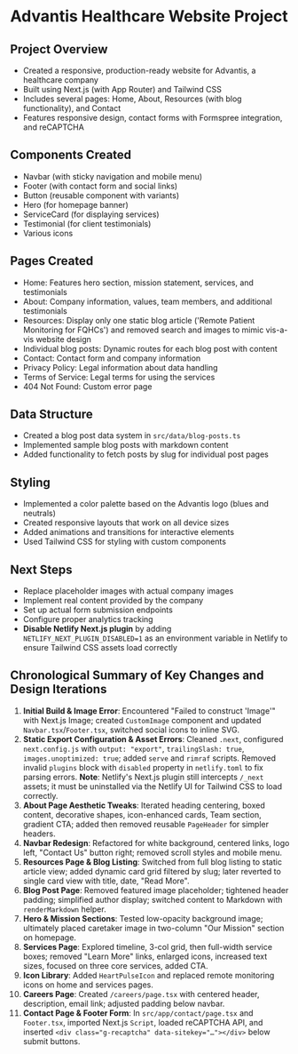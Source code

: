 # Advantis Healthcare Website Project

## Project Overview
- Created a responsive, production-ready website for Advantis, a healthcare company
- Built using Next.js (with App Router) and Tailwind CSS
- Includes several pages: Home, About, Resources (with blog functionality), and Contact
- Features responsive design, contact forms with Formspree integration, and reCAPTCHA

## Components Created
- Navbar (with sticky navigation and mobile menu)
- Footer (with contact form and social links)
- Button (reusable component with variants)
- Hero (for homepage banner)
- ServiceCard (for displaying services)
- Testimonial (for client testimonials)
- Various icons

## Pages Created
- Home: Features hero section, mission statement, services, and testimonials
- About: Company information, values, team members, and additional testimonials
- Resources: Display only one static blog article ('Remote Patient Monitoring for FQHCs') and removed search and images to mimic vis-a-vis website design
- Individual blog posts: Dynamic routes for each blog post with content
- Contact: Contact form and company information
- Privacy Policy: Legal information about data handling
- Terms of Service: Legal terms for using the services
- 404 Not Found: Custom error page

## Data Structure
- Created a blog post data system in `src/data/blog-posts.ts`
- Implemented sample blog posts with markdown content
- Added functionality to fetch posts by slug for individual post pages

## Styling
- Implemented a color palette based on the Advantis logo (blues and neutrals)
- Created responsive layouts that work on all device sizes
- Added animations and transitions for interactive elements
- Used Tailwind CSS for styling with custom components

## Next Steps
- Replace placeholder images with actual company images
- Implement real content provided by the company
- Set up actual form submission endpoints
- Configure proper analytics tracking
- **Disable Netlify Next.js plugin** by adding `NETLIFY_NEXT_PLUGIN_DISABLED=1` as an environment variable in Netlify to ensure Tailwind CSS assets load correctly

## Chronological Summary of Key Changes and Design Iterations
1. **Initial Build & Image Error**: Encountered "Failed to construct 'Image'" with Next.js Image; created `CustomImage` component and updated `Navbar.tsx`/`Footer.tsx`, switched social icons to inline SVG.
2. **Static Export Configuration & Asset Errors**: Cleaned `.next`, configured `next.config.js` with `output: "export"`, `trailingSlash: true`, `images.unoptimized: true`; added `serve` and `rimraf` scripts. Removed invalid `plugins` block with `disabled` property in `netlify.toml` to fix parsing errors. **Note**: Netlify's Next.js plugin still intercepts `/_next` assets; it must be uninstalled via the Netlify UI for Tailwind CSS to load correctly.
3. **About Page Aesthetic Tweaks**: Iterated heading centering, boxed content, decorative shapes, icon-enhanced cards, Team section, gradient CTA; added then removed reusable `PageHeader` for simpler headers.
4. **Navbar Redesign**: Refactored for white background, centered links, logo left, "Contact Us" button right; removed scroll styles and mobile menu.
5. **Resources Page & Blog Listing**: Switched from full blog listing to static article view; added dynamic card grid filtered by slug; later reverted to single card view with title, date, "Read More".
6. **Blog Post Page**: Removed featured image placeholder; tightened header padding; simplified author display; switched content to Markdown with `renderMarkdown` helper.
7. **Hero & Mission Sections**: Tested low-opacity background image; ultimately placed caretaker image in two-column "Our Mission" section on homepage.
8. **Services Page**: Explored timeline, 3-col grid, then full-width service boxes; removed "Learn More" links, enlarged icons, increased text sizes, focused on three core services, added CTA.
9. **Icon Library**: Added `HeartPulseIcon` and replaced remote monitoring icons on home and services pages.
10. **Careers Page**: Created `/careers/page.tsx` with centered header, description, email link; adjusted padding below navbar.
11. **Contact Page & Footer Form**: In `src/app/contact/page.tsx` and `Footer.tsx`, imported Next.js `Script`, loaded reCAPTCHA API, and inserted `<div class="g-recaptcha" data-sitekey="…"></div>` below submit buttons. 